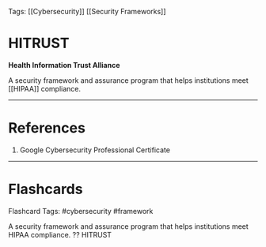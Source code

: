 Tags: [[Cybersecurity]] [[Security Frameworks]]
# HITRUST

**Health Information Trust Alliance**

A security framework and assurance program that helps institutions meet [[HIPAA]] compliance.

---
# References

1. Google Cybersecurity Professional Certificate

---
# Flashcards

Flashcard Tags: #cybersecurity #framework 

A security framework and assurance program that helps institutions meet HIPAA compliance.
??
HITRUST
<!--SR:!2024-04-28,3,250!2024-04-28,3,250-->